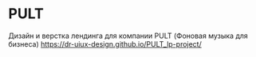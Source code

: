 # PULT

Дизайн и верстка лендинга для компании PULT (Фоновая музыка для бизнеса)
https://dr-uiux-design.github.io/PULT_lp-project/
